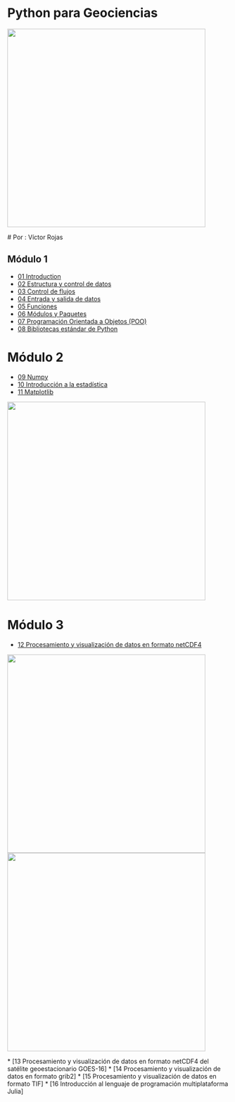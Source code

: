 # Python para Geociencias
<p align="">
   <img src="https://github.com/vrrp/Workshop2018Python/blob/master/Modulo1/util/pj.jpg" width="450"/>
</p>
# Por : Víctor Rojas

## Módulo 1
* [01 Introduction](https://github.com/vrrp/Workshop2018Python/blob/master/Modulo1/1%20-%20Introducci%C3%B3n.ipynb)
* [02 Estructura y control de datos](https://github.com/vrrp/Workshop2018Python/blob/master/Modulo1/2%20-%20Estructura_y_control_de_datos.ipynb)
* [03 Control de flujos](https://github.com/vrrp/Workshop2018Python/blob/master/Modulo1/3%20-%20Control_de_flujos%20%20.ipynb)
* [04 Entrada y salida de datos](https://github.com/vrrp/Workshop2018Python/blob/master/Modulo1/4%20-%20Entrada_salida_datos.ipynb)
* [05 Funciones](https://github.com/vrrp/Workshop2018Python/blob/master/Modulo1/5%20-%20Funciones.ipynb)
* [06 Módulos y Paquetes](https://github.com/vrrp/Workshop2018Python/blob/master/Modulo1/6%20-%20M%C3%B3dulos_y_paquetes.ipynb)
* [07 Programación Orientada a Objetos (POO)](https://github.com/vrrp/Workshop2018Python/blob/master/Modulo1/7%20-%20Programaci%C3%B3n_orientada_a_objetos_POO.ipynb)
* [08 Bibliotecas estándar de Python](https://github.com/vrrp/Workshop2018Python/blob/master/Modulo1/8%20-%20Biblioteca_estandar_de_python.ipynb)

# Módulo 2
* [09 Numpy](https://github.com/vrrp/Workshop2018Python/blob/master/Modulo2/9%20-%20Numpy.ipynb)
* [10 Introducción a la estadística](https://github.com/vrrp/Workshop2018Python/blob/master/Modulo2/10%20-%20Introduccion_estadistica.ipynb)
* [11 Matplotlib](https://github.com/vrrp/Workshop2018Python/blob/master/Modulo2/11%20-%20Matplotlib.ipynb)
<p align="">
   <img src="https://github.com/vrrp/Workshop2018Python/blob/master/Modulo2/graficos/scatter.png" width="450"/>
</p>

# Módulo 3
* [12 Procesamiento y visualización de datos en formato netCDF4](https://github.com/vrrp/Workshop2018Python/blob/master/Modulo3/12%20-%20Procesamiento_visualizacion_datos_netCDF4.ipynb)
<p align="">
   <img src="https://github.com/vrrp/Workshop2018Python/blob/master/Modulo3/graficos/sst_wind_prjOrtho.png" width="450"/>
   <img src = "https://github.com/vrrp/Workshop2018Python/blob/master/Modulo3/graficos/sst_wind.png" width = 450 />
</p>
* [13 Procesamiento y visualización de datos en formato netCDF4 del satélite geoestacionario GOES-16]
* [14 Procesamiento y visualización de datos en formato grib2]
* [15 Procesamiento y visualización de datos en formato TIF]
* [16 Introducción al lenguaje de programación multiplataforma Julia]
